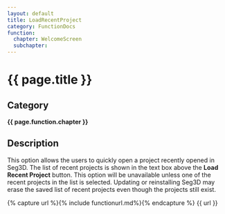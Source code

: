 ```yaml
---
layout: default
title: LoadRecentProject 
category: FunctionDocs 
function:
  chapter: WelcomeScreen
  subchapter: 
---
```


# {{ page.title }} 

## Category

**{{ page.function.chapter }}**

## Description

This option allows the users to quickly open a project recently opened in Seg3D. The list of recent projects is shown in the text box above the **Load Recent Project** button. This option will be unavailable unless one of the recent projects in the list is selected. Updating or reinstalling Seg3D may erase the saved list of recent projects even though the projects still exist.

{% capture url %}{% include functionurl.md%}{% endcapture %}
{{ url }}

